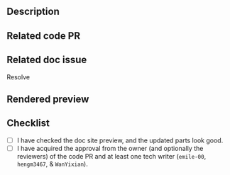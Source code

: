 <!--Edit the Info section when creating this PR.-->

## Description

<!--
Please describe:

1. The motivation of this PR;
2. What's changed and how is the document site is affected;
3. References that's worth listed.
-->

## Related code PR

<!--
Provide a link to the relevant code PR here, if applicable.
-->

## Related doc issue

<!--
If this PR fixes/resolves the issue, please write "Resolve #xxx".
-->
Resolve

<!--
❗️ Before you submit, please ensure you have selected the applicable software version from "Milestone" if this PR is version-specific and applied relevant labels to categorize the PR. Submit the PR as a draft if it's not ready for review.
-->

<!--
Edit the following sections when this PR is ready for review.
-->

## Rendered preview

<!--
Paste the preview link to the updated page(s) here. Edit this item after the preview site is ready. To find the updated pages, scroll down to locate and open the Amplify preview link and select the **dev** version of the documentation.
-->

## Checklist

- [ ] I have checked the doc site preview, and the updated parts look good.
- [ ] I have acquired the approval from the owner (and optionally the reviewers) of the code PR and at least one tech writer (`emile-00`, `hengm3467`, & `WanYixian`).
